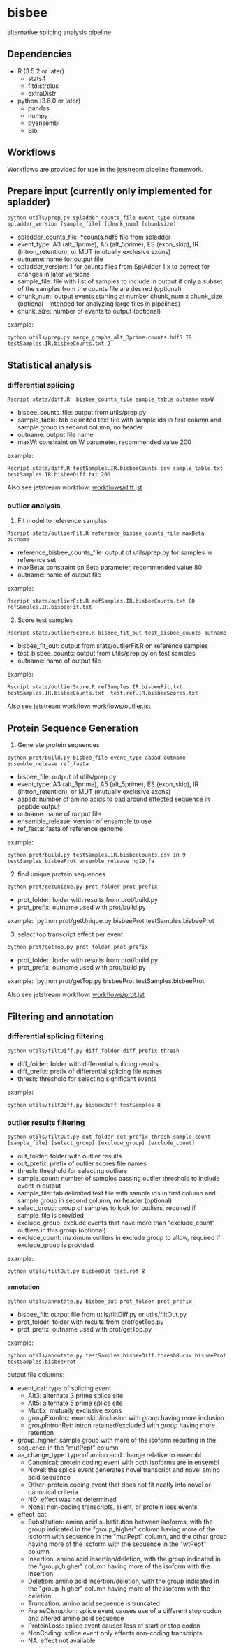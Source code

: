 # bisbee
alternative splicing analysis pipeline

## Dependencies
 - R (3.5.2 or later)
   - stats4
   - fitdistrplus
   - extraDistr
 - python (3.6.0 or later)
   - pandas
   - numpy
   - pyensembl
   - Bio

## Workflows
Workflows are provided for use in the [jetstream](https://github.com/tgen/jetstream) pipeline framework.

## Prepare input (currently only implemented for spladder)

`python utils/prep.py spladder_counts_file event_type outname spladder_version [sample_file] [chunk_num] [chunksize]`

 - spladder_counts_file: \*counts.hdf5 file from spladder
 - event_type: A3 (alt_3prime), A5 (alt_5prime), ES (exon_skip), IR (intron_retention), or MUT (mutually exclusive exons)
 - outname: name for output file
 - spladder_version: 1 for counts files from SplAdder 1.x to correct for changes in later versions
 - sample_file: file with list of samples to include in output if only a subset of the samples from the counts file are desired (optional)
 - chunk_num: output events starting at number chunk_num x chunk_size (optional - intended for analyzing large files in pipelines)
 - chunk_size: number of events to output (optional)

example:

`python utils/prep.py merge_graphs_alt_3prime.counts.hdf5 IR testSamples.IR.bisbeeCounts.txt 2`

## Statistical analysis
### differential splicing

`Rscript stats/diff.R  bisbee_counts_file sample_table outname maxW`
 
 - bisbee_counts_file: output from utils/prep.py
 - sample_table: tab delimited text file with sample ids in first column and sample group in second column, no header
 - outname: output file name
 - maxW: constraint on W parameter, recommended value 200

example:

`Rscript stats/diff.R testSamples.IR.bisbeeCounts.csv sample_table.txt testSamples.IR.bisbeeDiff.txt 200`

Also see jetstream workflow: [workflows/diff.jst](workflows/diff.jst)

### outlier analysis
1. Fit model to reference samples

`Rscript stats/outlierFit.R reference_bisbee_counts_file maxBeta outname`

- reference_bisbee_counts_file: output of utils/prep.py for samples in reference set
- maxBeta: constraint on Beta parameter, recommended value 80
- outname: name of output file

example:

`Rscript stats/outlierFit.R refSamples.IR.bisbeeCounts.txt 80 refSamples.IR.bisbeeFit.txt`

2. Score test samples

`Rscript stats/outlierScore.R bisbee_fit_out test_bisbee_counts outname`

 - bisbee_fit_out: output from stats/outlierFit.R on reference samples
 - test_bisbee_counts: output from utils/prep.py on test samples
 - outname: name of output file

example:

`Rscript stats/outlierScore.R refSamples.IR.bisbeeFit.txt testSamples.IR.bisbeeCounts.txt  test.ref.IR.bisbeeScores.txt`

Also see jetstream workflow: [workflows/outlier.jst](workflows/outlier.jst)

## Protein Sequence Generation

1. Generate protein sequences

`python prot/build.py bisbee_file event_type aapad outname ensemble_release ref_fasta`

 - bisbee_file: output of utils/prep.py
 - event_type: A3 (alt_3prime), A5 (alt_5prime), ES (exon_skip), IR (intron_retention), or MUT (mutually exclusive exons)
 - aapad: number of amino acids to pad around effected sequence in peptide output
 - outname: name of output file
 - ensemble_release: version of ensemble to use
 - ref_fasta: fasta of reference genome
 
 example: 
 
 `python prot/build.py testSamples.IR.bisbeeCounts.csv IR 9 testSamples.bisbeeProt ensemble_release hg19.fa`
 
 2. find unique protein sequences
 
 `python prot/getUnique.py prot_folder prot_prefix`
  
  - prot_folder: folder with results from prot/build.py
  - prot_prefix: outname used with prot/build.py
  
  example:
  `python prot/getUnique.py bisbeeProt testSamples.bisbeeProt
  
  3. select top transcript effect per event
  
  `python prot/getTop.py prot_folder prot_prefix`
  
  - prot_folder: folder with results from prot/build.py
  - prot_prefix: outname used with prot/build.py
  
  example:
  `python prot/getTop.py bisbeeProt testSamples.bisbeeProt
  
Also see jetstream workflow: [workflows/prot.jst](workflows/prot.jst)

## Filtering and annotation
### differential splicing filtering

`python utils/filtDiff.py diff_folder diff_prefix thresh`

 - diff_folder: folder with differential splicing results
 - diff_prefix: prefix of differential splicing file names
 - thresh: threshold for selecting significant events
 
 example:
 
 `python utils/filtDiff.py bisbeeDiff testSamples 8`
 
 ### outlier results filtering

`python utils/filtOut.py out_folder out_prefix thresh sample_count [sample_file] [select_group] [exclude_group] [exclude_count]`

 - out_folder: folder with outlier results
 - out_prefix: prefix of outlier scores file names
 - thresh: threshold for selecting outliers
 - sample_count: number of samples passing outlier threshold to include event in output
 - sample_file: tab delimited text file with sample ids in first column and sample group in second column, no header (optional)
 - select_group: group of samples to look for outliers, required if sample_file is provided
 - exclude_group: exclude events that have more than "exclude_count" outliers in this group (optional)
 - exclude_count: maximum outliers in exclude group to allow, required if exclude_group is provided
 
 example:
 
 `python utils/filtOut.py bisbeeOut test.ref 8`
 
 #### annotation
 
 `python utils/annotate.py bisbee_out prot_folder prot_prefix`
 
 - bisbee_filt: output file from utils/filtDiff.py or utils/filtOut.py
 - prot_folder: folder with results from prot/getTop.py
 - prot_prefix: outname used with prot/getTop.py
 
 example:
 
 `python utils/annotate.py testSamples.bisbeeDiff.thresh8.csv bisbeeProt testSamples.bisbeeProt`
 
 output file columns:
  - event_cat: type of splicing event
    - Alt3: alternate 3  prime splice site
    - Alt5: alternate 5 prime splice site
    - MutEx: mutually exclusive exons
    - *group*ExonInc: exon skip/inclusion with *group* having more inclusion
    - *group*IntronRet: intron retained/excluded with *group* having more retention
  - group_higher: sample group with more of the isoform resulting in the sequence in the "mutPept" column
  - aa_change_type: type of amino acid change relative to ensembl
    - Canonical: protein coding event with both isoforms are in ensembl
    - Novel: the splice event generates novel transcript and novel amino acid sequence
    - Other: protein coding event that does not fit neatly into novel or canonical criteria
    - ND: effect was not determined
    - None: non-coding transcripts, silent, or protein loss events
  - effect_cat:
    - Substitution: amino acid substitution between isoforms, with the group indicated in the "group_higher" column having more of the isoform with sequence in the "mutPept" column, and the other group having more of the isoform with the sequence in the "wtPept" column
    - Insertion: amino acid insertion/deletion, with the group indicated in the "group_higher" column having more of the isoform with the insertion
    - Deletion: amino acid insertion/deletion, with the group indicated in the "group_higher" column having more of the isoform with the deletion
    - Truncation: amino acid sequence is truncated
    - FrameDisruption: splice event causes use of a different stop codon and altered amino acid sequence
    - ProteinLoss: splice event causes loss of start or stop codon
    - NonCoding: splice event only effects non-coding transcripts
    - NA: effect not available
    
